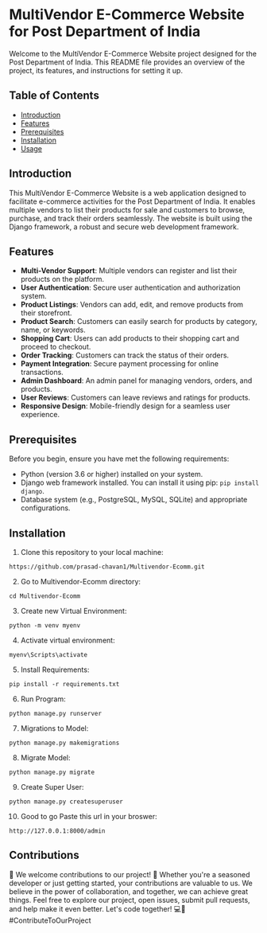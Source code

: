# MultiVendor E-Commerce Website for Post Department of India

Welcome to the MultiVendor E-Commerce Website project designed for the Post Department of India. This README file provides an overview of the project, its features, and instructions for setting it up.

## Table of Contents
- [Introduction](#introduction)
- [Features](#features)
- [Prerequisites](#prerequisites)
- [Installation](#installation)
- [Usage](#usage)

## Introduction
This MultiVendor E-Commerce Website is a web application designed to facilitate e-commerce activities for the Post Department of India. It enables multiple vendors to list their products for sale and customers to browse, purchase, and track their orders seamlessly. The website is built using the Django framework, a robust and secure web development framework.

## Features
- **Multi-Vendor Support**: Multiple vendors can register and list their products on the platform.
- **User Authentication**: Secure user authentication and authorization system.
- **Product Listings**: Vendors can add, edit, and remove products from their storefront.
- **Product Search**: Customers can easily search for products by category, name, or keywords.
- **Shopping Cart**: Users can add products to their shopping cart and proceed to checkout.
- **Order Tracking**: Customers can track the status of their orders.
- **Payment Integration**: Secure payment processing for online transactions.
- **Admin Dashboard**: An admin panel for managing vendors, orders, and products.
- **User Reviews**: Customers can leave reviews and ratings for products.
- **Responsive Design**: Mobile-friendly design for a seamless user experience.

## Prerequisites
Before you begin, ensure you have met the following requirements:
- Python (version 3.6 or higher) installed on your system.
- Django web framework installed. You can install it using pip: `pip install django`.
- Database system (e.g., PostgreSQL, MySQL, SQLite) and appropriate configurations.

## Installation
1. Clone this repository to your local machine:
```shell
https://github.com/prasad-chavan1/Multivendor-Ecomm.git
```

2. Go to Multivendor-Ecomm directory:
```shell
cd Multivendor-Ecomm
```

3. Create new Virtual Environment:
```shell
python -m venv myenv
```

4. Activate virtual environment:
```shell
myenv\Scripts\activate
```

5. Install Requirements:
```shell
pip install -r requirements.txt
```

6. Run Program:
```shell
python manage.py runserver
```

7. Migrations to Model:
```shell
python manage.py makemigrations
```

8. Migrate Model:
```shell
python manage.py migrate
```

9. Create Super User:
```shell
python manage.py createsuperuser
```

10. Good to go Paste this url in your broswer:
```shell
http://127.0.0.1:8000/admin
```

## Contributions
🎉 We welcome contributions to our project! 🚀 Whether you're a seasoned developer or just getting started, your contributions are valuable to us. We believe in the power of collaboration, and together, we can achieve great things. Feel free to explore our project, open issues, submit pull requests, and help make it even better. Let's code together! 💻🙌 #ContributeToOurProject
